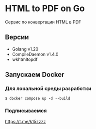 # HTML to PDF on Go

Сервис по конвертации HTML в PDF

## Версии
- Golang v1.20
- CompileDaemon v1.4.0
- wkhtmltopdf

## Запускаем Docker

### Для локальной среды разработки
```
$ docker compose up -d --build
```

### Подписываемся
https://t.me/k15zzzz